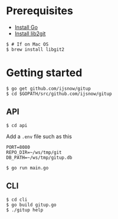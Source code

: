 # Prerequisites

- [Install Go](https://golang.org/doc/install)
- [Install lib2git](https://libgit2.github.com)

```
$ # If on Mac OS
$ brew install libgit2
```

# Getting started

```
$ go get github.com/ijsnow/gitup
$ cd $GOPATH/src/github.com/ijsnow/gitup
```

## API

```
$ cd api
```

Add a `.env` file such as this

```
PORT=8080
REPO_DIR=~/ws/tmp/git
DB_PATH=~/ws/tmp/gitup.db
```

```
$ go run main.go
```

## CLI

```
$ cd cli
$ go build gitup.go
$ ./gitup help
```
